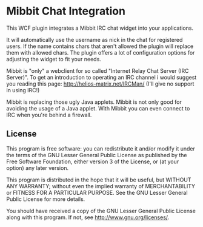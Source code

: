 Mibbit Chat Integration
=======================

This WCF plugin integrates a Mibbit IRC chat widget into your applications.

It will automatically use the username as nick in the chat for registered users. If the name contains chars that aren't allowed the plugin will replace them with allowed chars.
The plugin offers a lot of configuration options for adjusting the widget to fit your needs.

Mibbit is "only" a webclient for so called "Internet Relay Chat Server (IRC Server)". To get an introduction to operating an IRC channel i would suggest you reading this page: http://helios-matrix.net/IRCMan/ (I'll give no support in using IRC!)

Mibbit is replacing those ugly Java applets. Mibbit is not only good for avoiding the usage of a Java applet. With Mibbit you can even connect to IRC when you're behind a firewall.

License
-------

This program is free software: you can redistribute it and/or modify
it under the terms of the GNU Lesser General Public License as published by
the Free Software Foundation, either version 3 of the License, or
(at your option) any later version.

This program is distributed in the hope that it will be useful,
but WITHOUT ANY WARRANTY; without even the implied warranty of
MERCHANTABILITY or FITNESS FOR A PARTICULAR PURPOSE.  See the
GNU Lesser General Public License for more details.

You should have received a copy of the GNU Lesser General Public License
along with this program.  If not, see <http://www.gnu.org/licenses/>.

